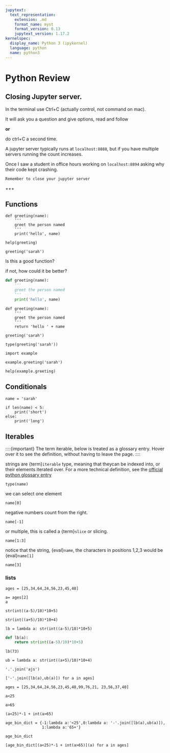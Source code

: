 ```yaml
---
jupytext:
  text_representation:
    extension: .md
    format_name: myst
    format_version: 0.13
    jupytext_version: 1.17.2
kernelspec:
  display_name: Python 3 (ipykernel)
  language: python
  name: python3
---
```


# Python Review



## Closing Jupyter server.

In the terminal use Ctrl+C (actually control, not command on mac).

It will ask you a question and give options, read and follow 


**or**

do ctrl+C a second time. 

A jupyter server typically runs at `localhost:8888`, but if you have multiple servers running the count increases. 


Once I saw a student in office hours working on `localhost:8894` asking why their code kept crashing.

```{important}
Remember to close your jupyter server
```

+++

## Functions

```{code-cell} ipython3
def greeting(name):
    '''
    greet the person named
    '''
    print('hello', name)
```

```{code-cell} ipython3
help(greeting)
```

```{code-cell} ipython3
greeting('sarah')
```

Is this a good function?

if not, how could it be better?

```Python
def greeting(name):
    '''
    greet the person named
    '''
    print('hello', name)
```

```{code-cell} ipython3
def greeting(name):
    '''
    greet the person named
    '''
    return 'hello ' + name
```

```{code-cell} ipython3
greeting('sarah')
```

```{code-cell} ipython3
type(greeting('sarah'))
```

```{code-cell} ipython3
import example
```

```{code-cell} ipython3
example.greeting('sarah')
```

```{code-cell} ipython3
help(example.greeting)
```

## Conditionals

```{code-cell} ipython3
name = 'sarah'
```

```{code-cell} ipython3
if len(name) < 5:
    print('short')
else:
    print('long')
```

## Iterables

::::{important}
The term iterable, below is treated as a glossary entry. Hover over it to see the definition, without having to leave the page. 
::::


strings are {term}`iterable` type, meaning that theycan be indexed into, or their elements iterated over.  For a more technical definition, see the [official python glossary entry](https://docs.python.org/3/glossary.html#term-iterable)


```{code-cell} ipython3
type(name)
```


we can select one element
```{code-cell} ipython3
name[0]
```

negative numbers count from the right. 
```{code-cell} ipython3
name[-1]
```

or multiple, this is called a {term}`slice` or slicing.  
```{code-cell} ipython3
name[1:3]
```

notice that the string, {eval}`name`, the characters in positions 1,2,3 would be 
{eval}`name[1]` 

```{code-cell} ipython3
name[3]
```

### lists

```{code-cell} ipython3
ages = [25,34,64,24,56,23,45,48]
```

```{code-cell} ipython3
a= ages[2]
a
```

```{code-cell} ipython3
str(int((a-5)/10)*10+5)
```

```{code-cell} ipython3
str(int((a+5)/10)*10+4)
```

```{code-cell} ipython3
lb = lambda a: str(int((a-5)/10)*10+5)
```


```Python
def lb(a):
    return str(int((a-5)/10)*10+5)
```

```{code-cell} ipython3
lb(73)
```

```{code-cell} ipython3
ub = lambda a: str(int((a+5)/10)*10+4)
```

```{code-cell} ipython3
'.'.join('ajs')
```

```{code-cell} ipython3
['-'.join([lb(a),ub(a)]) for a in ages]
```

```{code-cell} ipython3
ages = [25,34,64,24,56,23,45,48,99,76,21, 23,56,37,40]
```

```{code-cell} ipython3
a<25
```

```{code-cell} ipython3
a>65
```

```{code-cell} ipython3
(a<25)*-1 + int(a>65)
```

```{code-cell} ipython3
age_bin_dict = {-1:lambda a:'<25',0:lambda a: '-'.join([lb(a),ub(a)]),
                1:lambda a:'65+'}
```

```{code-cell} ipython3
age_bin_dict
```

```{code-cell} ipython3
[age_bin_dict[(a<25)*-1 + int(a>65)](a) for a in ages]
```

```{code-cell} ipython3

```
